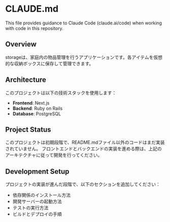 # CLAUDE.md

This file provides guidance to Claude Code (claude.ai/code) when working with code in this repository.

## Overview

storageは、家庭内の物品管理を行うアプリケーションです。各アイテムを仮想的な収納ボックスに保存して管理できます。

## Architecture

このプロジェクトは以下の技術スタックを使用します：

- **Frontend**: Next.js
- **Backend**: Ruby on Rails  
- **Database**: PostgreSQL

## Project Status

このプロジェクトは初期段階で、README.mdファイル以外のコードはまだ実装されていません。
フロントエンドとバックエンドの実装を進める際は、上記のアーキテクチャに従って開発を行ってください。

## Development Setup

プロジェクトの実装が進んだ段階で、以下のセクションを追加してください：

- 依存関係のインストール方法
- 開発サーバーの起動方法
- テストの実行方法
- ビルドとデプロイの手順